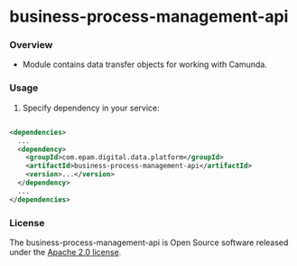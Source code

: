 # business-process-management-api

### Overview

* Module contains data transfer objects for working with Camunda.

### Usage

1. Specify dependency in your service:

```xml

<dependencies>
  ...
  <dependency>
    <groupId>com.epam.digital.data.platform</groupId>
    <artifactId>business-process-management-api</artifactId>
    <version>...</version>
  </dependency>
  ...
</dependencies>
```

### License

The business-process-management-api is Open Source software released under
the [Apache 2.0 license](https://www.apache.org/licenses/LICENSE-2.0).